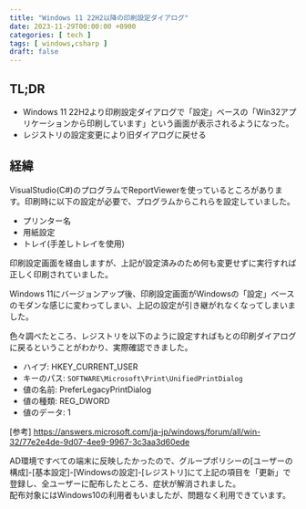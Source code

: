 ```yaml
---
title: "Windows 11 22H2以降の印刷設定ダイアログ"
date: 2023-11-29T00:00:00 +0900
categories: [ tech ]
tags: [ windows,csharp ]
draft: false
---
```


## TL;DR

* Windows 11 22H2より印刷設定ダイアログで「設定」ベースの「Win32アプリケーションから印刷しています」という画面が表示されるようになった。
* レジストリの設定変更により旧ダイアログに戻せる

## 経緯

VisualStudio(C#)のプログラムでReportViewerを使っているところがあります。印刷時に以下の設定が必要で、プログラムからこれらを設定していました。
* プリンター名
* 用紙設定
* トレイ(手差しトレイを使用)

印刷設定画面を経由しますが、上記が設定済みのため何も変更せずに実行すれば正しく印刷されていました。

Windows 11にバージョンアップ後、印刷設定画面がWindowsの「設定」ベースのモダンな感じに変わってしまい、上記の設定が引き継がれなくなってしまいました。

色々調べたところ、レジストリを以下のように設定すればもとの印刷ダイアログに戻るということがわかり、実際確認できました。

* ハイブ: HKEY_CURRENT_USER
* キーのパス: `SOFTWARE\Microsoft\Print\UnifiedPrintDialog`
* 値の名前: PreferLegacyPrintDialog
* 値の種類: REG_DWORD
* 値のデータ: 1

[参考] https://answers.microsoft.com/ja-jp/windows/forum/all/win-32/77e2e4de-9d07-4ee9-9967-3c3aa3d60ede

AD環境ですべての端末に反映したかったので、グループポリシーの[ユーザーの構成]-[基本設定]-[Windowsの設定]-[レジストリ]にて上記の項目を「更新」で登録し、全ユーザーに配布したところ、症状が解消されました。  
配布対象にはWindows10の利用者もいましたが、問題なく利用できています。
